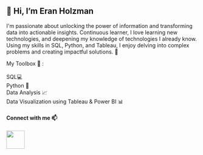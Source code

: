 

## 👋 Hi, I’m Eran Holzman 


I'm passionate about unlocking the power of information and transforming data into actionable insights. Continuous learner, I love learning new technologies, and deepening my knowledge of technologies I already know. Using my skills in SQL, Python, and Tableau, I enjoy delving into complex problems and creating impactful solutions. 🚀

My Toolbox 🧰 :
<br><br>
SQL💻<br>
Python 🐍<br>
Data Analysis 📈<br>
Data Visualization using Tableau & Power BI 📊<br>
 
 
#### Connect with me 📫
[<img align="left" width="48px" src="https://user-images.githubusercontent.com/57855070/98333031-8fd72180-2008-11eb-96ce-cc86e185889c.png"/>][linkedin]

[linkedin]: https://www.linkedin.com/in/eran-holzman/

